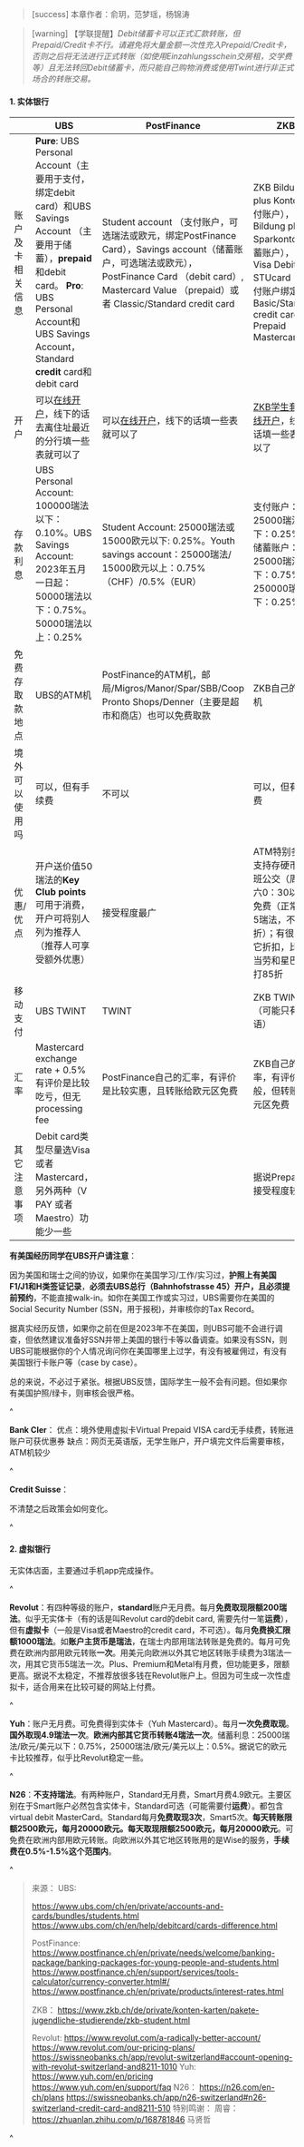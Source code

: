 > [success] 本章作者：俞玥，范梦瑶，杨锦涛

> [warning] 【学联提醒】*Debit储蓄卡可以正式汇款转账，但Prepaid/Credit卡不行。请避免将大量金额一次性充入Prepaid/Credit卡，否则之后将无法进行正式转账（如使用Einzahlungsschein交房租，交学费等）且无法转回Debit储蓄卡，而只能自己购物消费或使用Twint进行非正式场合的转账交易。*

#### **1. 实体银行**

|          | UBS                                                                                                                                                                                                | PostFinance                                                                                                                                                              | ZKB                                                                                                                                            |
| -------- | -------------------------------------------------------------------------------------------------------------------------------------------------------------------------------------------------- | ------------------------------------------------------------------------------------------------------------------------------------------------------------------------ | ---------------------------------------------------------------------------------------------------------------------------------------------- |
| 账户及卡相关信息 | **Pure**: UBS Personal Account（主要用于支付，绑定debit card）和UBS Savings Account （主要用于储蓄），**prepaid**和debit card。&#xA;**Pro**: UBS Personal Account和UBS Savings Account，Standard **credit** card和debit card | Student account （支付账户，可选瑞法或欧元，绑定PostFinance Card），Savings account（储蓄账户，可选瑞法或欧元），PostFinance Card （debit card）, Mastercard Value （prepaid）或者 Classic/Standard credit card | ZKB Bildung plus Konto（支付账户），ZKB Bildung plus Sparkonto（储蓄账户），ZKB Visa Debit STUcard（与支付账户绑定），Basic/Standard credit card or Prepaid Mastercard |
| 开户       | 可以[在线开户](https://www.ubs.com/ch/en/private/accounts-and-cards/bundles/key4.html#download-app)，线下的话去离住址最近的分行填一些表就可以了                                                                                | 可以[在线开户](https://www.postfinance.ch/en/private/products/accounts/personal-account-chf/open-a-private-account-in-chf.html)，线下的话填一些表就可以了                                   | [ZKB学生套餐在线开户](https://www.zkb.ch/de/private/konten-karten/pakete-jugendliche-studierende/zkb-student.html)，线下的话填一些表就可以了                        |
| 存款利息     | UBS Personal Account: 100000瑞法以下：0.10%。UBS Savings Account: 2023年五月一日起：50000瑞法以下：0.75%。50000瑞法以上：0.25%                                                                                             | Student Account: 25000瑞法或15000欧元以下: 0.25%。Youth savings account：25000瑞法/ 15000欧元以上：0.75%（CHF）/0.5%（EUR）                                                                  | 支付账户：25000瑞法以下：0.25%。储蓄账户：25000瑞法以下：0.75%。250000瑞法以下：0.25%                                                                                     |
| 免费存取款地点  | UBS的ATM机                                                                                                                                                                                           | PostFinance的ATM机，邮局/Migros/Manor/Spar/SBB/Coop Pronto Shops/Denner（主要是超市和商店）也可以免费取款                                                                                      | ZKB自己的取款机                                                                                                                                      |
| 境外可以使用吗  | 可以，但有手续费                                                                                                                                                                                           | 不可以                                                                                                                                                                      | 可以，但有手续费                                                                                                                                       |
| 优惠/优点    | 开户送价值50瑞法的**Key Club points** 可用于消费，开户可将别人列为推荐人（推荐人可享受额外优惠）                                                                                                                                        | 接受程度最广                                                                                                                                                                   | ATM特别多，且支持存硬币；夜班公交（周五周六0：30以后）免费（正常票价5瑞法，不能打折）；有很多其它折扣，比如麦当劳和星巴克可打85折                                                                          |
| 移动支付     | UBS TWINT                                                                                                                                                                                          | TWINT                                                                                                                                                                    | ZKB TWINT（可能只有德语）                                                                                                                              |
| 汇率       | Mastercard exchange rate + 0.5% 有评价是比较吃亏，但无processing fee                                                                                                                                          | PostFinance自己的汇率，有评价是比较实惠，且转账给欧元区免费                                                                                                                                      | ZKB自己的汇率，有评价是一般，但转账给欧元区免费                                                                                                                      |
| 其它注意事项   | Debit card类型尽量选Visa或者Mastercard，另外两种（V PAY 或者 Maestro）功能少一些                                                                                                                                        |                                                                                                                                                                          | 据说Prepaid卡接受程度较低                                                                                                                               |

**有美国经历同学在UBS开户请注意**：

因为美国和瑞士之间的协议，如果你在美国学习/工作/实习过，**护照上有美国F1/J1和H类签证记录**，**必须去UBS总行（Bahnhofstrasse 45）开户，且必须提前预约**，不能直接walk-in。如你在美国工作或实习过，UBS需要你在美国的Social Security Number (SSN，用于报税)，并审核你的Tax Record。

据真实经历反馈，如果你之前在但是2023年不在美国，则UBS可能不会进行调查，但依然建议准备好SSN并带上美国的银行卡等以备调查。如果没有SSN，则UBS可能根据你的个人情况询问你在美国哪里上过学，有没有被雇佣过，有没有美国银行卡账户等（case by case）。

总的来说，不必过于紧张。根据UBS反馈，国际学生一般不会有问题。但如果你有美国护照/绿卡，则审核会很严格。

^

**Bank Cler**：
优点：境外使用虚拟卡Virtual Prepaid VISA card无手续费，转账进账户可获优惠券
缺点：网页无英语版，无学生账户，开户填完文件后需要审核，ATM机较少

^

**Credit Suisse**：

不清楚之后政策会如何变化。

^

#### **2. 虚拟银行**

无实体店面，主要通过手机app完成操作。

^

**Revolut**：有四种等级的账户，**standard**账户无月费。每月**免费取现限额200瑞法**。似乎无实体卡（有的话是叫Revolut card的debit card, 需要先付一笔**运费**），但有**虚拟卡**（一般是Visa或者Maestro的credit card，不可选）。每月**免费换汇限额1000瑞法**。如**账户主货币是瑞法**，在瑞士内部用瑞法转账是免费的。每月可免费在欧洲内部用欧元转账**一次**。用美元向欧洲以外其它地区转账手续费为3瑞法一次，用其它货币5瑞法一次。Plus、Premium和Metal有月费，但功能更多，限额更高。据说不太稳定，不推荐放很多钱在Revolut账户上。但因为可生成一次性虚拟卡，适合用来在比较可疑的网站上付费。

^

**Yuh**：账户无月费。可免费得到实体卡（Yuh Mastercard）。每月**一次免费取现**。**国外取现4.9瑞法一次**。**欧洲内部其它货币转账4瑞法一次**。储蓄利息：25000瑞法/欧元/美元以下：0.75%，25000瑞法/欧元/美元以上：0.5%。据说它的欧元卡比较推荐，似乎比Revolut稳定一些。

^

**N26**：**不支持瑞法**。有两种账户，Standard无月费，Smart月费4.9欧元。主要区别在于Smart账户必然包含实体卡，Standard可选（可能需要付**运费**）。都包含virtual debit MasterCard。Standard每月**免费取现3次**，Smart5次。**每天转账限额2500欧元，每月20000欧元。每天取现限额2500欧元，每月20000欧元**。可免费在欧洲内部用欧元转账。向欧洲以外其它地区转账用的是Wise的服务，**手续费在0.5%-1.5%这个范围内**。

^

> 来源：
> UBS:&#x20;
>
> <https://www.ubs.com/ch/en/private/accounts-and-cards/bundles/students.html>
> <https://www.ubs.com/ch/en/help/debitcard/cards-difference.html>
>
> PostFinance:
> <https://www.postfinance.ch/en/private/needs/welcome/banking-package/banking-packages-for-young-people-and-students.html>
> <https://www.postfinance.ch/en/support/services/tools-calculator/currency-converter.html#/>
> <https://www.postfinance.ch/en/private/products/interest-rates.html>
>
> ZKB：
> <https://www.zkb.ch/de/private/konten-karten/pakete-jugendliche-studierende/zkb-student.html>
>
> Revolut:
> <https://www.revolut.com/a-radically-better-account/>
> <https://www.revolut.com/our-pricing-plans/>
> <https://swissneobanks.ch/app/revolut-switzerland#account-opening-with-revolut-switzerland-and8211-1010>
> Yuh:
> <https://www.yuh.com/en/pricing>
> <https://www.yuh.com/en/support/faq>
> N26：
> <https://n26.com/en-ch/plans>
> <https://swissneobanks.ch/app/n26-switzerland#n26-switzerland-credit-card-and8211-510>
> 特别鸣谢：
> 周睿：<https://zhuanlan.zhihu.com/p/168781846>
> 马贤哲

^
